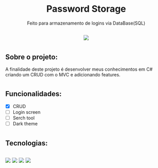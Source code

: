<!-- Titulo -->
<h1 align="center">Password Storage </h1>
<p align="center">Feito para armazenamento de logins via DataBase(SQL)</p> 
<h2 align="center">  <img src="https://img.shields.io/badge/Project%20Status-Stable-blueviolet"></h2>
<h1> </h1>

<!-- Sobre -->
<h2> Sobre o projeto: </h2>

A finalidade deste projeto é desenvolver meus conhecimentos em C# criando um CRUD com o MVC e adicionando features.
<h1> </h1>
<!-- Features -->
<h2> Funcionalidades: </h2>

- [x] CRUD
- [ ] Login screen
- [ ] Serch tool
- [ ] Dark theme

<h1> </h1>
<!-- Tecnologias -->
<h2> Tecnologias: <h2>
<img src="https://img.shields.io/badge/C%23-239120?style=for-the-badge&logo=c-sharp&logoColor=WHITE"> <img src="https://img.shields.io/badge/Microsoft_SQL_Server-CC2927?style=for-the-badge&logo=microsoft-sql-server&logoColor=white"> <img src="https://img.shields.io/badge/Bootstrap-563D7C?style=for-the-badge&logo=bootstrap&logoColor=white">
<img src="https://img.shields.io/badge/HTML-239120?style=for-the-badge&logo=html5&logoColor=white">
<br>
<h1> </h1>

